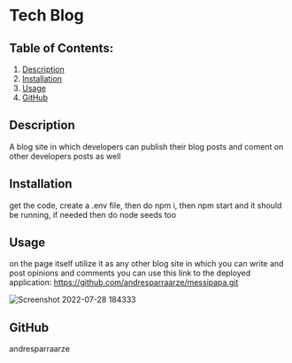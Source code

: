 # Tech Blog

  ## Table of Contents:
  1. [Description](#description) 
  2. [Installation](#Installation)
  3. [Usage](#Usage)  
  4. [GitHub](#GitHub)

## Description
A blog site in which developers can publish their blog posts and coment on other developers posts as well 

## Installation
get the code, create a .env file, then do npm i, then npm start and it should be running, if needed then do node seeds too

## Usage
on the page itself utilize it as any other blog site in which you can write and post opinions and comments you can use this link to the deployed application: https://github.com/andresparraarze/messipapa.git

![Screenshot 2022-07-28 184333](https://user-images.githubusercontent.com/82328303/181650777-29a2c21d-ba56-4d55-b90a-91791648571c.png)

## GitHub
andresparraarze
